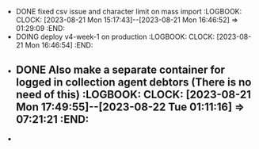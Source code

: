 - DONE fixed csv issue and character limit on mass import
  :LOGBOOK:
  CLOCK: [2023-08-21 Mon 15:17:43]--[2023-08-21 Mon 16:46:52] =>  01:29:09
  :END:
- DOING deploy v4-week-1 on production
  :LOGBOOK:
  CLOCK: [2023-08-21 Mon 16:46:54]
  :END:
- DONE Also make a separate container for logged in collection agent debtors (There is no need of this)
  :LOGBOOK:
  CLOCK: [2023-08-21 Mon 17:49:55]--[2023-08-22 Tue 01:11:16] =>  07:21:21
  :END:
	-
-